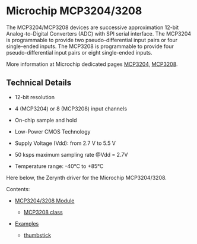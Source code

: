 # Microchip MCP3204/3208

The MCP3204/MCP3208 devices are successive approximation 12-bit Analog-to-Digital Converters (ADC) with
SPI serial interface.
The MCP3204 is programmable to provide two pseudo-differential input pairs or four single-ended inputs.
The MCP3208 is programmable to provide four pseudo-differential input pairs or eight single-ended inputs.

More information at Microchip dedicated pages [MCP3204](http://www.microchip.com/wwwproducts/en/MCP3204),
[MCP3208](http://www.microchip.com/wwwproducts/en/MCP3208).

## Technical Details


* 12-bit resolution


* 4 (MCP3204) or 8 (MCP3208) input channels


* On-chip sample and hold


* Low-Power CMOS Technology


* Supply Voltage (Vdd): from 2.7 V to 5.5 V


* 50 ksps maximum sampling rate @Vdd = 2.7V


* Temperature range: -40°C to +85°C

Here below, the Zerynth driver for the Microchip MCP3204/3208.

Contents:


* [MCP3204/3208 Module](https://docs.zerynth.com/latest/official/lib.microchip.mcp3208/docs/official_lib.microchip.mcp3208_mcp3208.html)


    * [MCP3208 class](https://docs.zerynth.com/latest/official/lib.microchip.mcp3208/docs/official_lib.microchip.mcp3208_mcp3208.html#mcp3208-class)
* [Examples](https://docs.zerynth.com/latest/official/lib.microchip.mcp3208/examples/examples.html)
    * [thumbstick](https://docs.zerynth.com/latest/official/lib.microchip.mcp3208/examples/examples.html#thumbstick)
<!--stackedit_data:
eyJoaXN0b3J5IjpbLTE0NTM2NzY3MzVdfQ==
-->